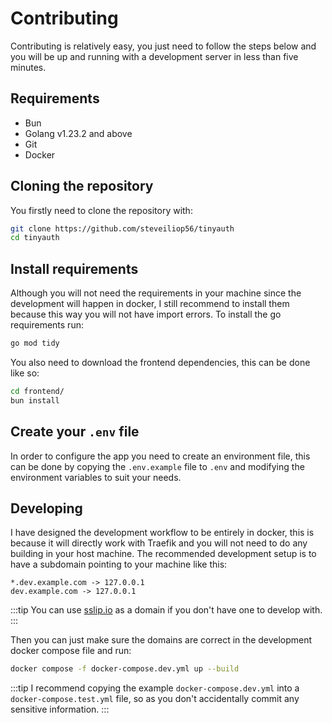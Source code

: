# Contributing

Contributing is relatively easy, you just need to follow the steps below and you will be up and running with a development server in less than five minutes.

## Requirements

- Bun
- Golang v1.23.2 and above
- Git
- Docker

## Cloning the repository

You firstly need to clone the repository with:

```sh
git clone https://github.com/steveiliop56/tinyauth
cd tinyauth
```

## Install requirements

Although you will not need the requirements in your machine since the development will happen in docker, I still recommend to install them because this way you will not have import errors. To install the go requirements run:

```sh
go mod tidy
```

You also need to download the frontend dependencies, this can be done like so:

```sh
cd frontend/
bun install
```

## Create your `.env` file

In order to configure the app you need to create an environment file, this can be done by copying the `.env.example` file to `.env` and modifying the environment variables to suit your needs.

## Developing

I have designed the development workflow to be entirely in docker, this is because it will directly work with Traefik and you will not need to do any building in your host machine. The recommended development setup is to have a subdomain pointing to your machine like this:

```
*.dev.example.com -> 127.0.0.1
dev.example.com -> 127.0.0.1
```

:::tip
You can use [sslip.io](https://sslip.io) as a domain if you don't have one to develop with.
:::

Then you can just make sure the domains are correct in the development docker compose file and run:

```sh
docker compose -f docker-compose.dev.yml up --build
```

:::tip
I recommend copying the example `docker-compose.dev.yml` into a `docker-compose.test.yml` file, so as you don't accidentally commit any sensitive information.
:::
